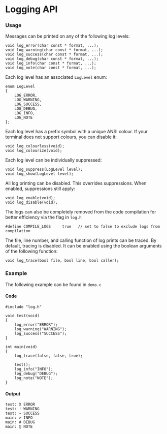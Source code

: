 # Logging API

### Usage

Messages can be printed on any of the following log levels:

```
void log_error(char const * format, ...);
void log_warning(char const * format, ...);
void log_success(char const * format, ...);
void log_debug(char const * format, ...);
void log_info(char const * format, ...);
void log_note(char const * format, ...);
```

Each log level has an associated `LogLevel` enum:

```
enum LogLevel
{
	LOG_ERROR,
	LOG_WARNING,
	LOG_SUCCESS,
	LOG_DEBUG,
	LOG_INFO,
	LOG_NOTE
};
```

Each log level has a prefix symbol with a unique ANSI colour.  If your terminal does not support colours, you can disable it:

```
void log_colourless(void);
void log_colourize(void);
```

Each log level can be individually suppressed:

```
void log_suppress(LogLevel level);
void log_show(LogLevel level);
```

All log printing can be disabled.  This overrides suppressions.  When enabled, suppressions still apply:

```
void log_enable(void);
void log_disable(void);
```

The logs can also be completely removed from the code compilation for better efficiency via the flag in `log.h`

```
#define COMPILE_LOGS     true   // set to false to exclude logs from compilation
```

The file, line number, and calling function of log prints can be traced.
By default, tracing is disabled.  It can be enabled using the boolean arguments of the following function:

```
void log_trace(bool file, bool line, bool caller);
```

### Example

The following example can be found in `demo.c`

#### Code

```
#include "log.h"

void test(void)
{
	log_error("ERROR");
	log_warning("WARNING");
	log_success("SUCCESS");
}

int main(void)
{
	log_trace(false, false, true);

	test();
	log_info("INFO");
	log_debug("DEBUG");
	log_note("NOTE");
}
```

#### Output

```
test: X ERROR
test: ! WARNING
test: ~ SUCCESS
main: > INFO
main: # DEBUG
main: @ NOTE
```
